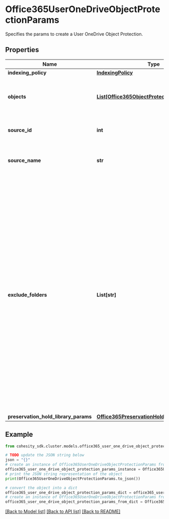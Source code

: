 # Office365UserOneDriveObjectProtectionParams

Specifies the params to create a User OneDrive Object Protection.

## Properties

Name | Type | Description | Notes
------------ | ------------- | ------------- | -------------
**indexing_policy** | [**IndexingPolicy**](IndexingPolicy.md) |  | [optional] 
**objects** | [**List[Office365ObjectProtectionObjectParams]**](Office365ObjectProtectionObjectParams.md) | Specifies the objects to be included in the Object Protection. | 
**source_id** | **int** | Specifies the id of the parent of the objects. | [optional] [readonly] 
**source_name** | **str** | Specifies the name of the parent of the objects. | [optional] [readonly] 
**exclude_folders** | **List[str]** | Specifies filters to match OneDrive folders which should be excluded when backing up office365 onedrive source. Two kinds of filters are supported. a) prefix which always starts with &#39;/&#39;. b) posix which always starts with empty quotes(&#39;&#39;). Regular expressions are not supported. If not specified, all the OneDrive will be protected. | [optional] 
**preservation_hold_library_params** | [**Office365PreservationHoldLibraryParams**](Office365PreservationHoldLibraryParams.md) |  | [optional] 

## Example

```python
from cohesity_sdk.cluster.models.office365_user_one_drive_object_protection_params import Office365UserOneDriveObjectProtectionParams

# TODO update the JSON string below
json = "{}"
# create an instance of Office365UserOneDriveObjectProtectionParams from a JSON string
office365_user_one_drive_object_protection_params_instance = Office365UserOneDriveObjectProtectionParams.from_json(json)
# print the JSON string representation of the object
print(Office365UserOneDriveObjectProtectionParams.to_json())

# convert the object into a dict
office365_user_one_drive_object_protection_params_dict = office365_user_one_drive_object_protection_params_instance.to_dict()
# create an instance of Office365UserOneDriveObjectProtectionParams from a dict
office365_user_one_drive_object_protection_params_from_dict = Office365UserOneDriveObjectProtectionParams.from_dict(office365_user_one_drive_object_protection_params_dict)
```
[[Back to Model list]](../README.md#documentation-for-models) [[Back to API list]](../README.md#documentation-for-api-endpoints) [[Back to README]](../README.md)


